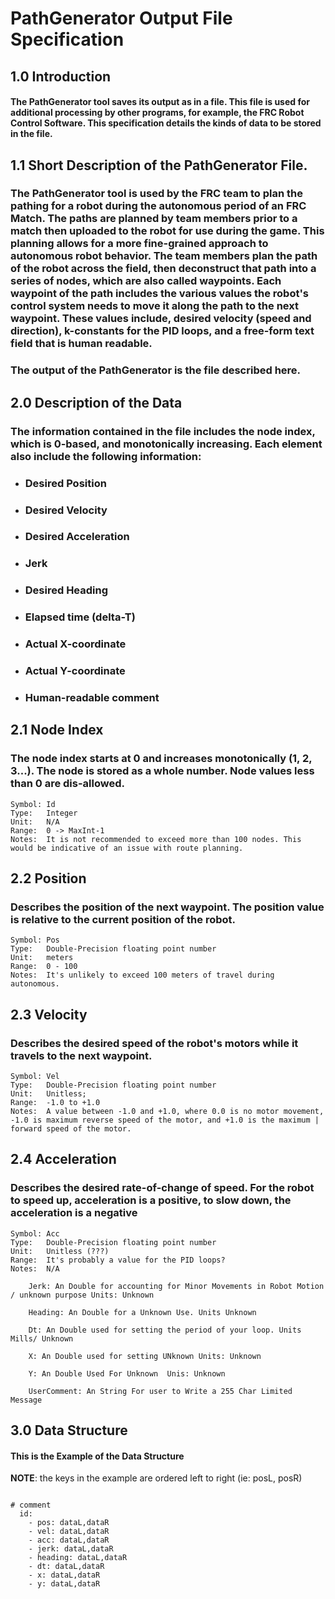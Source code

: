 # PathGenerator Output File Specification
## 1.0 Introduction 

#### The PathGenerator tool saves its output as in a file. This file is used for additional processing by other programs, for example, the FRC Robot Control Software. This specification details the kinds of data to be stored in the file. 

## 1.1 Short Description of the PathGenerator File.

### The PathGenerator tool is used by the FRC team to plan the pathing for a robot during the autonomous period of an FRC Match. The paths are planned by team members prior to a match then uploaded to the robot for use during the game. This planning allows for a more fine-grained approach to autonomous robot behavior. The team members plan the path of the robot across the field, then deconstruct that path into a series of nodes, which are also called waypoints. Each waypoint of the path includes the various values the robot's control system needs to move it along the path to the next waypoint. These values include, desired velocity (speed and direction), k-constants for the PID loops, and a free-form text field that is human readable. 

### The output of the PathGenerator is the file described here. 

## 2.0 Description of the Data 
### The information contained in the file includes the node index, which is 0-based, and monotonically increasing. Each element also include the following information: 
  - ### Desired Position 
  - ### Desired Velocity
  - ### Desired Acceleration
  - ### Jerk
  - ### Desired Heading
  - ### Elapsed time (delta-T)
  - ### Actual X-coordinate
  - ### Actual Y-coordinate
  - ### Human-readable comment


## 2.1 Node Index
### The node index starts at 0 and increases monotonically (1, 2, 3...). The node is stored as a whole number. Node values less than 0 are dis-allowed.
    Symbol: Id  
    Type:   Integer  
    Unit:   N/A  
    Range:  0 -> MaxInt-1  
    Notes:  It is not recommended to exceed more than 100 nodes. This would be indicative of an issue with route planning.  

## 2.2 Position
### Describes the position of the next waypoint. The position value is relative to the current position of the robot.
    Symbol: Pos  
    Type:   Double-Precision floating point number  
    Unit:   meters  
    Range:  0 - 100  
    Notes:  It's unlikely to exceed 100 meters of travel during autonomous.  


## 2.3 Velocity
### Describes the desired speed of the robot's motors while it travels to the next waypoint. 
    Symbol: Vel  
    Type:   Double-Precision floating point number  
    Unit:   Unitless;  
    Range:  -1.0 to +1.0  
    Notes:  A value between -1.0 and +1.0, where 0.0 is no motor movement, -1.0 is maximum reverse speed of the motor, and +1.0 is the maximum | forward speed of the motor.  



## 2.4 Acceleration
### Describes the desired rate-of-change of speed. For the robot to speed up, acceleration is a positive, to slow down, the acceleration is a negative
    Symbol: Acc
    Type:   Double-Precision floating point number
    Unit:   Unitless (???)
    Range:  It's probably a value for the PID loops?
    Notes:  N/A


``` 
    Jerk: An Double for accounting for Minor Movements in Robot Motion / unknown purpose Units: Unknown 

    Heading: An Double for a Unknown Use. Units Unknown
    
    Dt: An Double used for setting the period of your loop. Units Mills/ Unknown

    X: An Double used for setting UNknown Units: Unknown 

    Y: An Double Used For Unknown  Unis: Unknown

    UserComment: An String For user to Write a 255 Char Limited Message

```
## 3.0 Data Structure 

#### This is the Example of the Data Structure  
**NOTE**: the keys in the example are ordered left to right (ie: posL, posR)
``` 

# comment
  id:
    - pos: dataL,dataR
    - vel: dataL,dataR
    - acc: dataL,dataR
    - jerk: dataL,dataR
    - heading: dataL,dataR
    - dt: dataL,dataR
    - x: dataL,dataR
    - y: dataL,dataR
```

